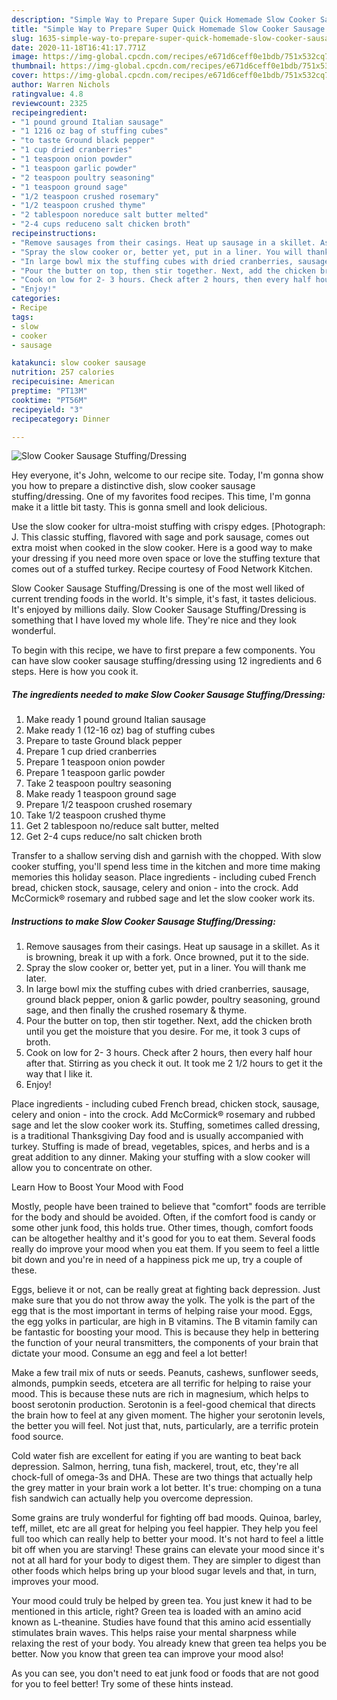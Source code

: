 ```yaml
---
description: "Simple Way to Prepare Super Quick Homemade Slow Cooker Sausage Stuffing/Dressing"
title: "Simple Way to Prepare Super Quick Homemade Slow Cooker Sausage Stuffing/Dressing"
slug: 1635-simple-way-to-prepare-super-quick-homemade-slow-cooker-sausage-stuffing-dressing
date: 2020-11-18T16:41:17.771Z
image: https://img-global.cpcdn.com/recipes/e671d6ceff0e1bdb/751x532cq70/slow-cooker-sausage-stuffingdressing-recipe-main-photo.jpg
thumbnail: https://img-global.cpcdn.com/recipes/e671d6ceff0e1bdb/751x532cq70/slow-cooker-sausage-stuffingdressing-recipe-main-photo.jpg
cover: https://img-global.cpcdn.com/recipes/e671d6ceff0e1bdb/751x532cq70/slow-cooker-sausage-stuffingdressing-recipe-main-photo.jpg
author: Warren Nichols
ratingvalue: 4.8
reviewcount: 2325
recipeingredient:
- "1 pound ground Italian sausage"
- "1 1216 oz bag of stuffing cubes"
- "to taste Ground black pepper"
- "1 cup dried cranberries"
- "1 teaspoon onion powder"
- "1 teaspoon garlic powder"
- "2 teaspoon poultry seasoning"
- "1 teaspoon ground sage"
- "1/2 teaspoon crushed rosemary"
- "1/2 teaspoon crushed thyme"
- "2 tablespoon noreduce salt butter melted"
- "2-4 cups reduceno salt chicken broth"
recipeinstructions:
- "Remove sausages from their casings. Heat up sausage in a skillet. As it is browning, break it up with a fork. Once browned, put it to the side."
- "Spray the slow cooker or, better yet, put in a liner. You will thank me later."
- "In large bowl mix the stuffing cubes with dried cranberries, sausage, ground black pepper, onion &amp; garlic powder, poultry seasoning, ground sage, and then finally the crushed rosemary &amp; thyme."
- "Pour the butter on top, then stir together. Next, add the chicken broth until you get the moisture that you desire. For me, it took 3 cups of broth."
- "Cook on low for 2- 3 hours. Check after 2 hours, then every half hour after that. Stirring as you check it out. It took me 2 1/2 hours to get it the way that I like it."
- "Enjoy!"
categories:
- Recipe
tags:
- slow
- cooker
- sausage

katakunci: slow cooker sausage 
nutrition: 257 calories
recipecuisine: American
preptime: "PT13M"
cooktime: "PT56M"
recipeyield: "3"
recipecategory: Dinner

---
```



![Slow Cooker Sausage Stuffing/Dressing](https://img-global.cpcdn.com/recipes/e671d6ceff0e1bdb/751x532cq70/slow-cooker-sausage-stuffingdressing-recipe-main-photo.jpg)

Hey everyone, it's John, welcome to our recipe site. Today, I'm gonna show you how to prepare a distinctive dish, slow cooker sausage stuffing/dressing. One of my favorites food recipes. This time, I'm gonna make it a little bit tasty. This is gonna smell and look delicious.

Use the slow cooker for ultra-moist stuffing with crispy edges. [Photograph: J. This classic stuffing, flavored with sage and pork sausage, comes out extra moist when cooked in the slow cooker. Here is a good way to make your dressing if you need more oven space or love the stuffing texture that comes out of a stuffed turkey. Recipe courtesy of Food Network Kitchen.

Slow Cooker Sausage Stuffing/Dressing is one of the most well liked of current trending foods in the world. It's simple, it's fast, it tastes delicious. It's enjoyed by millions daily. Slow Cooker Sausage Stuffing/Dressing is something that I have loved my whole life. They're nice and they look wonderful.


To begin with this recipe, we have to first prepare a few components. You can have slow cooker sausage stuffing/dressing using 12 ingredients and 6 steps. Here is how you cook it.

<!--inarticleads1-->

##### The ingredients needed to make Slow Cooker Sausage Stuffing/Dressing:

1. Make ready 1 pound ground Italian sausage
1. Make ready 1 (12-16 oz) bag of stuffing cubes
1. Prepare to taste Ground black pepper
1. Prepare 1 cup dried cranberries
1. Prepare 1 teaspoon onion powder
1. Prepare 1 teaspoon garlic powder
1. Take 2 teaspoon poultry seasoning
1. Make ready 1 teaspoon ground sage
1. Prepare 1/2 teaspoon crushed rosemary
1. Take 1/2 teaspoon crushed thyme
1. Get 2 tablespoon no/reduce salt butter, melted
1. Get 2-4 cups reduce/no salt chicken broth


Transfer to a shallow serving dish and garnish with the chopped. With slow cooker stuffing, you&#39;ll spend less time in the kitchen and more time making memories this holiday season. Place ingredients - including cubed French bread, chicken stock, sausage, celery and onion - into the crock. Add McCormick® rosemary and rubbed sage and let the slow cooker work its. 

<!--inarticleads2-->

##### Instructions to make Slow Cooker Sausage Stuffing/Dressing:

1. Remove sausages from their casings. Heat up sausage in a skillet. As it is browning, break it up with a fork. Once browned, put it to the side.
1. Spray the slow cooker or, better yet, put in a liner. You will thank me later.
1. In large bowl mix the stuffing cubes with dried cranberries, sausage, ground black pepper, onion &amp; garlic powder, poultry seasoning, ground sage, and then finally the crushed rosemary &amp; thyme.
1. Pour the butter on top, then stir together. Next, add the chicken broth until you get the moisture that you desire. For me, it took 3 cups of broth.
1. Cook on low for 2- 3 hours. Check after 2 hours, then every half hour after that. Stirring as you check it out. It took me 2 1/2 hours to get it the way that I like it.
1. Enjoy!


Place ingredients - including cubed French bread, chicken stock, sausage, celery and onion - into the crock. Add McCormick® rosemary and rubbed sage and let the slow cooker work its. Stuffing, sometimes called dressing, is a traditional Thanksgiving Day food and is usually accompanied with turkey. Stuffing is made of bread, vegetables, spices, and herbs and is a great addition to any dinner. Making your stuffing with a slow cooker will allow you to concentrate on other. 

Learn How to Boost Your Mood with Food


Mostly, people have been trained to believe that "comfort" foods are terrible for the body and should be avoided. Often, if the comfort food is candy or some other junk food, this holds true. Other times, though, comfort foods can be altogether healthy and it's good for you to eat them. Several foods really do improve your mood when you eat them. If you seem to feel a little bit down and you're in need of a happiness pick me up, try a couple of these.

Eggs, believe it or not, can be really great at fighting back depression. Just make sure that you do not throw away the yolk. The yolk is the part of the egg that is the most important in terms of helping raise your mood. Eggs, the egg yolks in particular, are high in B vitamins. The B vitamin family can be fantastic for boosting your mood. This is because they help in bettering the function of your neural transmitters, the components of your brain that dictate your mood. Consume an egg and feel a lot better!

Make a few trail mix of nuts or seeds. Peanuts, cashews, sunflower seeds, almonds, pumpkin seeds, etcetera are all terrific for helping to raise your mood. This is because these nuts are rich in magnesium, which helps to boost serotonin production. Serotonin is a feel-good chemical that directs the brain how to feel at any given moment. The higher your serotonin levels, the better you will feel. Not just that, nuts, particularly, are a terrific protein food source.

Cold water fish are excellent for eating if you are wanting to beat back depression. Salmon, herring, tuna fish, mackerel, trout, etc, they're all chock-full of omega-3s and DHA. These are two things that actually help the grey matter in your brain work a lot better. It's true: chomping on a tuna fish sandwich can actually help you overcome depression. 

Some grains are truly wonderful for fighting off bad moods. Quinoa, barley, teff, millet, etc are all great for helping you feel happier. They help you feel full too which can really help to better your mood. It's not hard to feel a little bit off when you are starving! These grains can elevate your mood since it's not at all hard for your body to digest them. They are simpler to digest than other foods which helps bring up your blood sugar levels and that, in turn, improves your mood.

Your mood could truly be helped by green tea. You just knew it had to be mentioned in this article, right? Green tea is loaded with an amino acid known as L-theanine. Studies have found that this amino acid essentially stimulates brain waves. This helps raise your mental sharpness while relaxing the rest of your body. You already knew that green tea helps you be better. Now you know that green tea can improve your mood also!

As you can see, you don't need to eat junk food or foods that are not good for you to feel better! Try  some  of  these  hints  instead.

